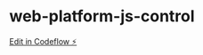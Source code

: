 # web-platform-js-control

[Edit in Codeflow ⚡️](https://stackblitz.com/~/github.com/pranavaselva/web-platform-js-control)